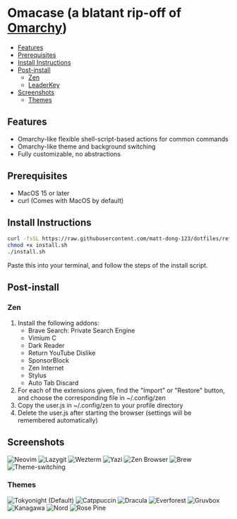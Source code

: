 # Omacase (a blatant rip-off of [Omarchy](https://github.com/basecamp/omarchy))

<!--toc:start-->
- [Features](#features)
- [Prerequisites](#prerequisites)
- [Install Instructions](#install-instructions)
- [Post-install](#post-install)
  - [Zen](#zen)
  - [LeaderKey](#leaderkey)
- [Screenshots](#screenshots)
  - [Themes](#themes)
<!--toc:end-->

## Features

- Omarchy-like flexible shell-script-based actions for common commands
- Omarchy-like theme and background switching
- Fully customizable, no abstractions

## Prerequisites

- MacOS 15 or later
- curl (Comes with MacOS by default)

## Install Instructions

``` bash
curl -fsSL https://raw.githubusercontent.com/matt-dong-123/dotfiles/refs/heads/main/install.sh
chmod +x install.sh
./install.sh
```

Paste this into your terminal, and follow the steps of the install
script.

## Post-install

### Zen

1. Install the following addons:
    - Brave Search: Private Search Engine
    - Vimium C
    - Dark Reader
    - Return YouTube Dislike
    - SponsorBlock
    - Zen Internet
    - Stylus
    - Auto Tab Discard
2. For each of the extensions given, find the "Import" or "Restore"
    button, and choose the corresponding file in ~/.config/zen
3. Copy the user.js in ~/.config/zen to your profile directory
4. Delete the user.js after starting the browser (settings will be
    remembered automatically)

## Screenshots

![Neovim](./.img/neovim.png)
![Lazygit](./.img/lazygit.png)
![Wezterm](./.img/wezterm.png)
![Yazi](./.img/yazi.png)
![Zen Browser](./.img/zen.png)
![Brew](./.img/brew.png)
![Theme-switching](./.img/theme-switching.png)

### Themes

![Tokyonight (Default)](./.img/tokyo-night.png)
![Catppuccin](./.img/catppuccin.png)
![Dracula](./.img/dracula.png)
![Everforest](./.img/everforest.png)
![Gruvbox](./.img/gruvbox.png)
![Kanagawa](./.img/kanagawa.png)
![Nord](./.img/nord.png)
![Rose Pine](./.img/rose-pine.png)
